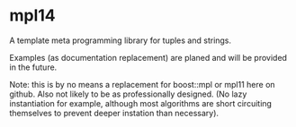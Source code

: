 # mpl14
A template meta programming library for tuples and strings.

Examples (as documentation replacement) are planed and will be provided in the future.

Note: this is by no means a replacement for boost::mpl or mpl11 here on github.
Also not likely to be as professionally designed. (No lazy instantiation for example, although most algorithms are short circuiting themselves to prevent deeper instation than necessary).
